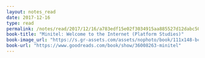 ```yaml
---
layout: notes_read
date: 2017-12-16
type: read
permalink: /notes/read/2017/12/16/a783edf15e02f3034915aa885527d12dabc50b10.html
book-title: "Minitel: Welcome to the Internet (Platform Studies)"
book-image_url: "https://s.gr-assets.com/assets/nophoto/book/111x148-bcc042a9c91a29c1d680899eff700a03.png"
book-url: "https://www.goodreads.com/book/show/36008263-minitel"
---
```


